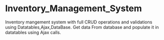 # Inventory_Management_System
Inventory mangement system with full CRUD operations and validations using Datatables,Ajax,DataBase. Get data From database and populate it in datatables using Ajax calls.
